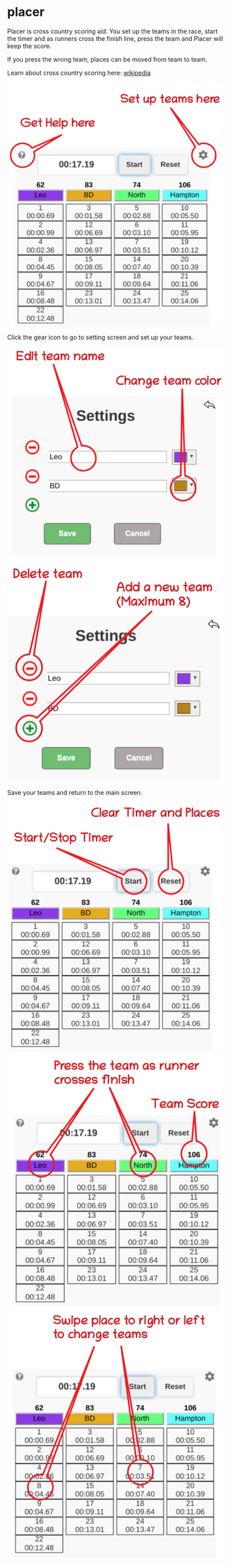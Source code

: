 # placer
Placer is cross country scoring aid. You set up the teams in the race, start the timer and as runners cross the finish line, press the team and Placer will keep the score.

If you press the wrong team, places can be moved from team to team.

Learn about cross country scoring here: <a href="https://en.wikipedia.org/wiki/Cross_country_running#Scoring">wikipedia</a>

<img src="https://github.com/lizard43/placer/blob/master/images/help1.png" width="500">

Click the gear icon to go to setting screen and set up your teams.

<img src="https://github.com/lizard43/placer/blob/master/images/setup1.png" width="500">
        
<img src="https://github.com/lizard43/placer/blob/master/images/setup2.png" width="500">
        
Save your teams and return to the main screen.

<img src="https://github.com/lizard43/placer/blob/master/images/help2.png" width="500">

<img src="https://github.com/lizard43/placer/blob/master/images/help3.png" width="500">

<img src="https://github.com/lizard43/placer/blob/master/images/help4.png" width="500">

